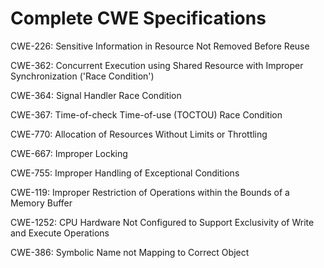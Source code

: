 

# Complete CWE Specifications

CWE-226: Sensitive Information in Resource Not Removed Before Reuse

CWE-362: Concurrent Execution using Shared Resource with Improper Synchronization ('Race Condition')

CWE-364: Signal Handler Race Condition

CWE-367: Time-of-check Time-of-use (TOCTOU) Race Condition

CWE-770: Allocation of Resources Without Limits or Throttling

CWE-667: Improper Locking

CWE-755: Improper Handling of Exceptional Conditions

CWE-119: Improper Restriction of Operations within the Bounds of a Memory Buffer

CWE-1252: CPU Hardware Not Configured to Support Exclusivity of Write and Execute Operations

CWE-386: Symbolic Name not Mapping to Correct Object